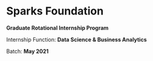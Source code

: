 # Sparks Foundation 

**Graduate Rotational Internship Program**

Internship Function: **Data Science & Business Analytics**

Batch: **May 2021**

